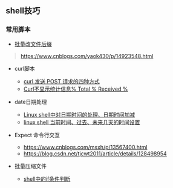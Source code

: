 ## shell技巧

### 常用脚本

- [批量改文件后缀](./bash/change_name.sh)
> https://www.cnblogs.com/yaok430/p/14923548.html

- curl脚本
  - [curl 发送 POST 请求的四种方式](https://renwoxing.blog.csdn.net/article/details/109771595?spm=1001.2101.3001.6661.1&utm_medium=distribute.pc_relevant_t0.none-task-blog-2%7Edefault%7ECTRLIST%7ERate-1-109771595-blog-119732404.pc_relevant_3mothn_strategy_and_data_recovery&depth_1-utm_source=distribute.pc_relevant_t0.none-task-blog-2%7Edefault%7ECTRLIST%7ERate-1-109771595-blog-119732404.pc_relevant_3mothn_strategy_and_data_recovery&utm_relevant_index=1)
  - [Curl不显示统计信息% Total % Received %](https://codeleading.com/article/64604185362/)
- date日期处理
  - [Linux shell中对日期时间的处理、日期时间加减](http://lxw1234.com/archives/2015/10/522.htm)
  - [linux shell 当前时间、过去、未来几天的时间设置](https://blog.csdn.net/sodaloveer/article/details/124866941)

- Expect 命令行交互
  - https://www.cnblogs.com/msxh/p/13567400.html
  - https://blog.csdn.net/tjcwt2011/article/details/128498954
- 批量压缩文件
  - [shell中的if条件判断](https://blog.csdn.net/w2009211777/article/details/125450061)

